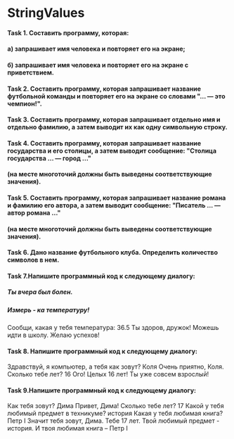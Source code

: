 # StringValues

#### Task 1. Составить программу, которая:
#### а) запрашивает имя человека и повторяет его на экране;
#### б) запрашивает имя человека и повторяет его на экране с приветствием.
#### Task 2. Составить программу, которая запрашивает название футбольной команды и повторяет его на экране со словами "… — это чемпион!".
#### Task 3. Составить программу, которая запрашивает отдельно имя и отдельно фамилию, а затем выводит их как одну символьную строку.
#### Task 4. Составить программу, которая запрашивает название государства и его столицы, а затем выводит сообщение: "Столица государства ... — город ..."
#### (на месте многоточий должны быть выведены соответствующие значения).
#### Task 5. Составить программу, которая запрашивает название романа и фамилию его автора, а затем выводит сообщение: "Писатель ... — автор романа ..."
#### (на месте многоточий должны быть выведены соответствующие значения).
#### Task 6. Дано название футбольного клуба. Определить количество символов в нем.
#### Task 7.Напишите программный код к следующему диалогу:
##### Ты вчера был болен. 
##### Измерь - ка температуру!
Сообщи, какая у тебя температура: 36.5
Ты здоров, дружок!
Можешь идти в школу.
Желаю успехов!
#### Task 8. Напишите программный код к следующему диалогу:
Здравствуй, я компьютер, а тебя как зовут? Коля
Очень приятно, Коля. 
Сколько тебе лет? 16
Ого! Целых 16 лет! Ты уже совсем взрослый!
#### Task 9.Напишите программный код к следующему диалогу:
Как тебя зовут? Дима
Привет, Дима!
Сколько тебе лет? 17
Какой у тебя любимый предмет в техникуме? история
Какая у тебя любимая книга? Петр I
Значит тебя зовут, Дима.
Тебе 17 лет.
Твой любимый предмет - история.
И твоя любимая книга – Петр I
